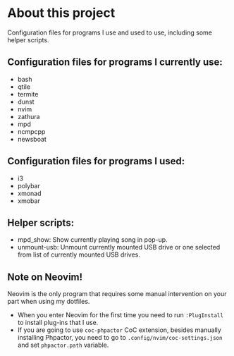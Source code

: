 # About this project

Configuration files for programs I use and used to use, including some helper scripts.

## Configuration files for programs I currently use:

- bash
- qtile
- termite
- dunst
- nvim
- zathura
- mpd
- ncmpcpp
- newsboat

## Configuration files for programs I used:

- i3
- polybar
- xmonad
- xmobar

## Helper scripts:

- mpd_show: Show currently playing song in pop-up.
- unmount-usb: Unmount currently mounted USB drive or one selected from list of currently mounted USB drives.

## Note on Neovim!

Neovim is the only program that requires some manual intervention on your part when using my dotfiles.

- When you enter Neovim for the first time you need to run `:PlugInstall` to install plug-ins that I use.
- If you are going to use `coc-phpactor` CoC extension, besides manually installing Phpactor, you need to go to `.config/nvim/coc-settings.json` and set `phpactor.path` variable.
